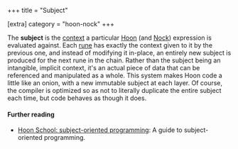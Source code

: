 +++
title = "Subject"

[extra]
category = "hoon-nock"
+++

The **subject** is the [context](/reference/glossary/context) a particular
[Hoon](/reference/glossary/hoon) (and [Nock](/reference/glossary/nock))
expression is evaluated against. Each [rune](/reference/glossary/rune) has
exactly the context given to it by the previous one, and instead of modifying it
in-place, an entirely new subject is produced for the next rune in the chain.
Rather than the subject being an intangible, implicit context, it's an actual
piece of data that can be referenced and manipulated as a whole. This system
makes Hoon code a little like an onion, with a new immutable subject at each
layer. Of course, the compiler is optimized so as not to literally duplicate the
entire subject each time, but code behaves as though it does.

#### Further reading

- [Hoon School: subject-oriented programming](/guides/core/hoon-school/O-subject): A guide to
  subject-oriented programming.
